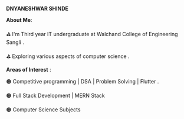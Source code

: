 
**DNYANESHWAR SHINDE**

**About Me**:

⛳ I'm Third year IT undergraduate at Walchand College of Engineering Sangli .

⛳ Exploring various aspects of computer science .


**Areas of Interest** :

🟠 Competitive programming | DSA | Problem Solving | Flutter .

🟠 Full Stack Development | MERN Stack

🟠 Computer Science Subjects






